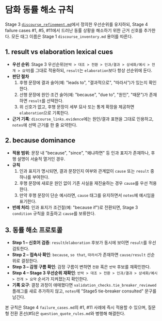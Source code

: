 # 담화 동률 해소 규칙

Stage 3 [`discourse_refinement.md`](../../03_rule_refine/changes/discourse_refinement.md)에서 정의한 우선순위를 유지하되, Stage 4 failure cases #1, #5, #11에서 드러난 동률 상황을 해소하기 위한 근거 신호를 추가한다. 모든 태그 이름은 Stage 1 `discourse_inventory.md` 용어를 따른다.

## 1. result vs elaboration lexical cues
- **우선 순위**: Stage 3 우선순위(`반박 > 대조 > 전환 > 인과/결과 > 상세화/예시 > 전개 > 요약`)를 그대로 적용하되, `result`는 `elaboration`보다 항상 선순위에 둔다.
- **판단 절차**
  1. 후행 문장에 결과 술어(예: "leads to", "결과적으로", "따라서")가 있는지 확인한다.
  2. 선행 문장에 원인·조건 술어(예: "because", "due to", "원인", "때문")가 존재하면 `result`를 선택한다.
  3. 위 신호가 없고, 후행 문장이 세부 묘사 또는 통계 확장을 제공하면 `elaboration`으로 기록한다.
- **근거 기록**: `discourse_links.evidence`에는 원인/결과 표현을 그대로 인용하고, `notes`에 선택 근거를 한 줄 요약한다.

## 2. because dominance
- **적용 범위**: 문장 내 "because", "since", "왜냐하면" 등 인과 표지가 존재하나, 후행 설명이 서술적 열거인 경우.
- **규칙**
  1. 인과 표지가 명시되면, 결과 문장인지 여부와 관계없이 `cause` 또는 `result` 중 하나를 부여한다.
  2. 후행 문장에 새로운 원인 없이 기존 사실을 재진술하는 경우 `cause`를 우선 적용한다.
  3. 만약 후행 문장이 단순 예시라면, `cause` 태그를 유지하면서 `notes`에 예시임을 표기한다.
- **반례 처리**: 인과 표지가 조건절(예: "because if")로 전환되면, Stage 3 `condition` 규칙을 호출하고 `cause`를 보류한다.

## 3. 동률 해소 프로토콜
- **Step 1 – 신호어 검증**: `result`/`elaboration` 후보가 동시에 보이면 `result`를 우선 검토한다.
- **Step 2 – 접속사 확인**: `because`, `so that`, `따라서`가 존재하면 `cause/result` 선순위로 결정한다.
- **Step 3 – 감정 구름 확인**: 감정 구름이 변하면 `전환` 혹은 `반박` 후보를 재확인한다.
- **Step 4 – Stage 3 우선순위 재확인**: `반박 > 대조 > 전환 > 인과/결과 > 상세화/예시 > 전개 > 요약` 순서가 지켜졌는지 확인한다.
- **기록 요구**: 결정 과정이 애매했다면 `validation_checks.tie_breaker_reviewed` 플래그를 새로 추가하지 않고, `notes`에 "Stage5 tie-breaker consulted" 문구를 남긴다.

본 규칙은 Stage 4 `failure_cases.md`의 #1, #11 사례에 즉시 적용할 수 있으며, 질문형 전환 혼선(#5)은 `question_quote_rules.md`와 병행해 해결한다.
